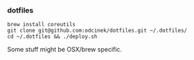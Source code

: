 ### dotfiles

```
brew install coreutils
git clone git@github.com:odcinek/dotfiles.git ~/.dotfiles/
cd ~/.dotfiles && ./deploy.sh
```

Some stuff might be OSX/brew specific.
